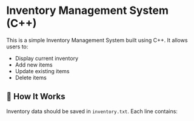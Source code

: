 # Inventory Management System (C++)

This is a simple Inventory Management System built using C++. It allows users to:

- Display current inventory
- Add new items
- Update existing items
- Delete items

## 💾 How It Works

Inventory data should be saved in `inventory.txt`. Each line contains:

